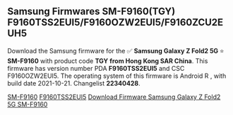 <h2>Samsung Firmwares SM-F9160(TGY) F9160TSS2EUI5/F9160OZW2EUI5/F9160ZCU2EUH5</h2>
Download the Samsung firmware for the ✅ <strong>Samsung Galaxy Z Fold2 5G </strong> ⭐ <strong>SM-F9160</strong> with product code <strong>TGY</strong> <strong> from Hong Kong SAR China</strong>. This firmware has version number PDA <strong>F9160TSS2EUI5</strong> and CSC F9160OZW2EUI5. The operating system of this firmware is Android R , with build date 2021-10-21. Changelist <strong>22340428</strong>.


[SM-F9160](https://samfirm.shop/samsung/model/SM-F9160)
[F9160TSS2EUI5](https://samfirm.shop/samsung/pda/F9160TSS2EUI5)
[Download Firmware Samsung Galaxy Z Fold2 5G SM-F9160](https://samfirm.shop/samsung/firmware/467048)
